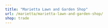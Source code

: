 ```yaml
---
title: "Marietta Lawn and Garden Shop"
url: /marietta/marietta-lawn-and-garden-shop/
shop: trade
---
```

